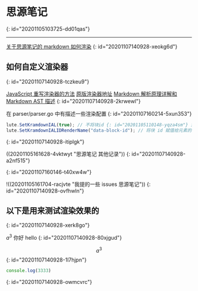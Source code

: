 # 思源笔记
{: id="20201105103725-dd01qas"}

---

[关于思源笔记的 markdown 如何渲染](https://github.com/siyuan-note/siyuan/issues/418)
{: id="20201107140928-xeokg6d"}

## 如何自定义渲染器
{: id="20201107140928-tczkeu9"}

[JavaScript 重写渲染器的方法](https://github.com/88250/lute/issues/5)  [原版渲染器地址](https://github.com/88250/lute/blob/master/render/html_renderer.go)   [Markdown 解析原理详解和 Markdown AST 描述](https://ld246.com/article/1587637426085)
{: id="20201107140928-2krwewl"}

在 parser/parser.go 中有描述一些渲染配置
{: id="20201107160214-5xun353"}

```javascript
lute.SetKramdownIAL(true); // 不将块id {: id="20201105110148-yqza4sm"} 渲染为文本
lute.SetKramdownIALIDRenderName("data-block-id"); // 将块 id 赋值给元素的data-block-id
```
{: id="20201107140928-itiplgk"}

((20201105161628-4vktwyt "思源笔记 其他记录"))
{: id="20201107140928-a2nf515"}

{: id="20201107160146-t40xw4w"}

!((20201105161704-racjvte "我提的一些 issues  思源笔记"))
{: id="20201107140928-ovfhwln"}

## 以下是用来测试渲染效果的
{: id="20201107140928-xerk8go"}

$a^3$    你好 hello
{: id="20201107140928-80xjgud"}

$$
a^3
$$
{: id="20201107140928-1l7hjpn"}

```javascript {run}
console.log(3333)
```
{: id="20201107140928-owmcvrc"}
